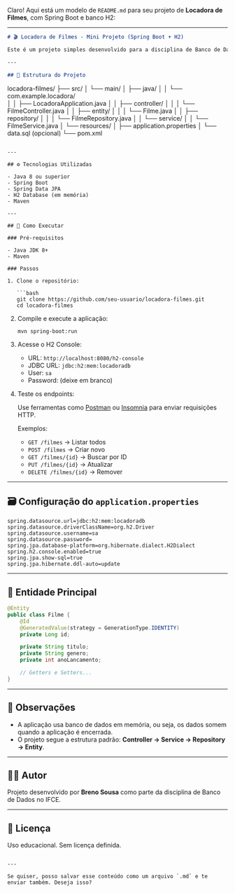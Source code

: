 Claro! Aqui está um modelo de `README.md` para seu projeto de **Locadora de Filmes**, com Spring Boot e banco H2:

---

```markdown
# 🎬 Locadora de Filmes - Mini Projeto (Spring Boot + H2)

Este é um projeto simples desenvolvido para a disciplina de Banco de Dados. O objetivo é demonstrar as operações básicas de CRUD em uma aplicação backend feita em Java utilizando Spring Boot e banco de dados em memória H2.

---

## 📁 Estrutura do Projeto

```

locadora-filmes/
├── src/
│   └── main/
│       ├── java/
│       │   └── com.example.locadora/<br>
│       │       ├── LocadoraApplication.java
│       │       ├── controller/
│       │       │   └── FilmeController.java
│       │       ├── entity/
│       │       │   └── Filme.java
│       │       ├── repository/
│       │       │   └── FilmeRepository.java
│       │       └── service/
│       │           └── FilmeService.java
│       └── resources/
│           ├── application.properties
│           └── data.sql (opcional)
└── pom.xml

````

---

## ⚙️ Tecnologias Utilizadas

- Java 8 ou superior
- Spring Boot
- Spring Data JPA
- H2 Database (em memória)
- Maven

---

## 🚀 Como Executar

### Pré-requisitos

- Java JDK 8+
- Maven

### Passos

1. Clone o repositório:

   ```bash
   git clone https://github.com/seu-usuario/locadora-filmes.git
   cd locadora-filmes
````

2. Compile e execute a aplicação:

   ```bash
   mvn spring-boot:run
   ```

3. Acesse o H2 Console:

   * URL: `http://localhost:8080/h2-console`
   * JDBC URL: `jdbc:h2:mem:locadoradb`
   * User: `sa`
   * Password: (deixe em branco)

4. Teste os endpoints:

   Use ferramentas como [Postman](https://www.postman.com/) ou [Insomnia](https://insomnia.rest/) para enviar requisições HTTP.

   Exemplos:

   * `GET /filmes` → Listar todos
   * `POST /filmes` → Criar novo
   * `GET /filmes/{id}` → Buscar por ID
   * `PUT /filmes/{id}` → Atualizar
   * `DELETE /filmes/{id}` → Remover

---

## 🗃️ Configuração do `application.properties`

```properties
spring.datasource.url=jdbc:h2:mem:locadoradb
spring.datasource.driverClassName=org.h2.Driver
spring.datasource.username=sa
spring.datasource.password=
spring.jpa.database-platform=org.hibernate.dialect.H2Dialect
spring.h2.console.enabled=true
spring.jpa.show-sql=true
spring.jpa.hibernate.ddl-auto=update
```

---

## 🧱 Entidade Principal

```java
@Entity
public class Filme {
    @Id
    @GeneratedValue(strategy = GenerationType.IDENTITY)
    private Long id;

    private String titulo;
    private String genero;
    private int anoLancamento;

    // Getters e Setters...
}
```

---

## 📌 Observações

* A aplicação usa banco de dados em memória, ou seja, os dados somem quando a aplicação é encerrada.
* O projeto segue a estrutura padrão: **Controller → Service → Repository → Entity**.

---

## 👨‍🎓 Autor

Projeto desenvolvido por **Breno Sousa** como parte da disciplina de Banco de Dados no IFCE.

---

## 📃 Licença

Uso educacional. Sem licença definida.

```

---

Se quiser, posso salvar esse conteúdo como um arquivo `.md` e te enviar também. Deseja isso?
```
